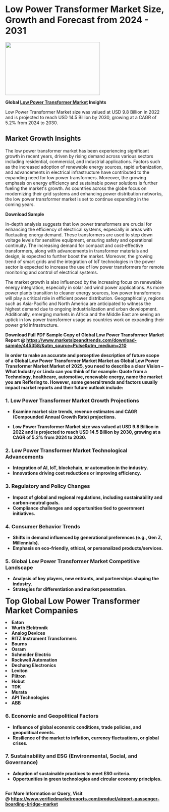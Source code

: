 <H1>Low Power Transformer Market Size, Growth and Forecast from 2024 - 2031</H1><img class="aligncenter size-medium wp-image-584254" src="https://thirdeyenews.in/wp-content/uploads/2024/09/Global-Market-Research-300x168.jpeg" alt="" width="300" height="168" /><p><strong>Global&nbsp;<a href="https://www.marketsizeandtrends.com/download-sample/445358/&amp;utm_source=Pulse&amp;utm_medium=210">Low Power Transformer Market</a> Insights</strong></p><p>Low Power Transformer Market size was valued at USD 9.8 Billion in 2022 and is projected to reach USD 14.5 Billion by 2030, growing at a CAGR of 5.2% from 2024 to 2030.</p><p><h2>Market Growth Insights</h2> <p>The low power transformer market has been experiencing significant growth in recent years, driven by rising demand across various sectors including residential, commercial, and industrial applications. Factors such as the increased adoption of renewable energy sources, rapid urbanization, and advancements in electrical infrastructure have contributed to the expanding need for low power transformers. Moreover, the growing emphasis on energy efficiency and sustainable power solutions is further fueling the market's growth. As countries across the globe focus on modernizing their grid systems and enhancing power distribution networks, the low power transformer market is set to continue expanding in the coming years.</p> <p><strong>Download Sample</strong></p> <p>In-depth analysis suggests that low power transformers are crucial for enhancing the efficiency of electrical systems, especially in areas with fluctuating energy demand. These transformers are used to step down voltage levels for sensitive equipment, ensuring safety and operational continuity. The increasing demand for compact and cost-effective transformers, along with advancements in transformer materials and design, is expected to further boost the market. Moreover, the growing trend of smart grids and the integration of IoT technologies in the power sector is expected to increase the use of low power transformers for remote monitoring and control of electrical systems.</p> <p>The market growth is also influenced by the increasing focus on renewable energy integration, especially in solar and wind power applications. As more power plants transition to cleaner energy sources, low power transformers will play a critical role in efficient power distribution. Geographically, regions such as Asia-Pacific and North America are anticipated to witness the highest demand due to ongoing industrialization and urban development. Additionally, emerging markets in Africa and the Middle East are seeing an uptick in low power transformer usage as countries work on expanding their power grid infrastructure.</p> <p><strong></p><p><span class=""><strong>Download Full PDF Sample Copy of Global Low Power Transformer Market Report</strong> @ <a href="https://www.marketsizeandtrends.com/download-sample/445358/&amp;utm_source=Pulse&amp;utm_medium=210" target="_blank">https://www.marketsizeandtrends.com/download-sample/445358/&amp;utm_source=Pulse&amp;utm_medium=210</a></span></p><p>In order to make an accurate and perceptive description of future scope of a Global&nbsp;Low Power Transformer Market Market as Global&nbsp;Low Power Transformer Market Market of 2025, you need to describe a clear Vision &ndash; What Industry or Linda can you think of for example: Quote from a Technology, healthcare, automotive, renewable energy, name the market you are Reffering to. However, some general trends and factors usually impact market reports and their future outlook include:</p><h3>1.&nbsp;<strong>Low Power Transformer Market Growth Projections</strong></h3><ul><li>Examine market size trends, revenue estimates and CAGR (Compounded Annual Growth Rate) projections.</li><li><p>Low Power Transformer Market size was valued at USD 9.8 Billion in 2022 and is projected to reach USD 14.5 Billion by 2030, growing at a CAGR of 5.2% from 2024 to 2030.</p></li></ul><h3>2.&nbsp;<strong>Low Power Transformer Market Technological Advancements</strong></h3><ul><li>Integration of AI, IoT, blockchain, or automation in the industry.</li><li>Innovations driving cost reductions or improving efficiency.</li></ul><h3>3.&nbsp;<strong>Regulatory and Policy Changes</strong></h3><ul><li>Impact of global and regional regulations, including sustainability and carbon-neutral goals.</li><li>Compliance challenges and opportunities tied to government initiatives.</li></ul><h3>4.&nbsp;<strong>Consumer Behavior Trends</strong></h3><ul><li>Shifts in demand influenced by generational preferences (e.g., Gen Z, Millennials).</li><li>Emphasis on eco-friendly, ethical, or personalized products/services.</li></ul><h3>5.&nbsp;<strong>Global Low Power Transformer Market Competitive Landscape</strong></h3><ul><li>Analysis of key players, new entrants, and partnerships shaping the industry.</li><li>Strategies for differentiation and market penetration.</li></ul><p data-pm-slice="1 1 []"><span style="color: inherit; font-family: inherit; font-size: 25px;">Top Global Low Power Transformer Market Companies</span></p><div class="" data-test-id=""><p><li>Eaton</li><li> Wurth Elektronik</li><li> Analog Devices</li><li> RITZ Instrument Transformers</li><li> Bourns</li><li> Osram</li><li> Schneider Electric</li><li> Rockwell Automation</li><li> Dechang Electronics</li><li> Leviton</li><li> Plitron</li><li> Hobut</li><li> TDK</li><li> Murata</li><li> API Technologies</li><li> ABB</li></p></div><h3>6.&nbsp;<strong>Economic and Geopolitical Factors</strong></h3><ul><li>Influence of global economic conditions, trade policies, and geopolitical events.</li><li>Resilience of the market to inflation, currency fluctuations, or global crises.</li></ul><h3>7.&nbsp;<strong>Sustainability and ESG (Environmental, Social, and Governance)</strong></h3><ul><li>Adoption of sustainable practices to meet ESG criteria.</li><li>Opportunities in green technologies and circular economy principles.</li></ul><h2><strong style="font-size: 14px;">For More Information or Query, Visit @&nbsp;</strong><a style="background-color: #ffffff; font-size: 14px;" href="https://www.marketsizeandtrends.com/report/low-power-transformer-market/" target="_blank">https://www.verifiedmarketreports.com/product/airport-passenger-boarding-bridge-market</a></h2>
